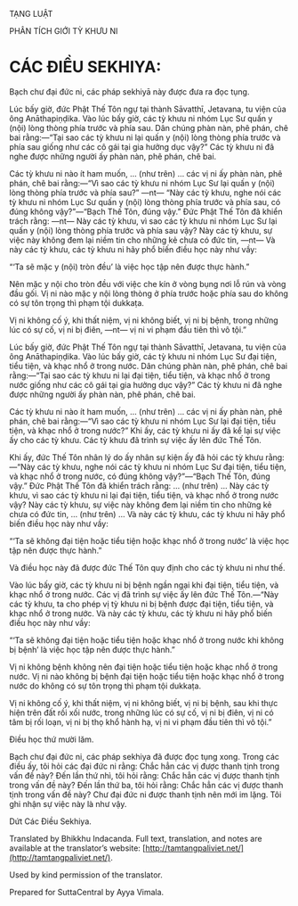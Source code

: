  

TẠNG LUẬT

PHÂN TÍCH GIỚI TỲ KHƯU NI

# CÁC ĐIỀU SEKHIYA:

Bạch chư đại đức ni, các pháp sekhiyā này được đưa ra đọc tụng.

Lúc bấy giờ, đức Phật Thế Tôn ngự tại thành Sāvatthī, Jetavana, tu viện của ông Anāthapiṇḍika. Vào lúc bấy giờ, các tỳ khưu ni nhóm Lục Sư quấn y (nội) lòng thòng phía trước và phía sau. Dân chúng phàn nàn, phê phán, chê bai rằng:—“Tại sao các tỳ khưu ni lại quấn y (nội) lòng thòng phía trước và phía sau giống như các cô gái tại gia hưởng dục vậy?” Các tỳ khưu ni đã nghe được những người ấy phàn nàn, phê phán, chê bai.

Các tỳ khưu ni nào ít ham muốn, … (như trên) … các vị ni ấy phàn nàn, phê phán, chê bai rằng:—“Vì sao các tỳ khưu ni nhóm Lục Sư lại quấn y (nội) lòng thòng phía trước và phía sau?” ―nt― “Này các tỳ khưu, nghe nói các tỳ khưu ni nhóm Lục Sư quấn y (nội) lòng thòng phía trước và phía sau, có đúng không vậy?”—“Bạch Thế Tôn, đúng vậy.” Đức Phật Thế Tôn đã khiển trách rằng: ―nt― Này các tỳ khưu, vì sao các tỳ khưu ni nhóm Lục Sư lại quấn y (nội) lòng thòng phía trước và phía sau vậy? Này các tỳ khưu, sự việc này không đem lại niềm tin cho những kẻ chưa có đức tin, ―nt― Và này các tỳ khưu, các tỳ khưu ni hãy phổ biến điều học này như vầy:

“‘Ta sẽ mặc y (nội) tròn đều’ là việc học tập nên được thực hành.”

Nên mặc y nội cho tròn đều với việc che kín ở vòng bụng nơi lỗ rún và vòng đầu gối. Vị ni nào mặc y nội lòng thòng ở phía trước hoặc phía sau do không có sự tôn trọng thì phạm tội dukkaṭa.

Vị ni không cố ý, khi thất niệm, vị ni không biết, vị ni bị bệnh, trong những lúc có sự cố, vị ni bị điên, ―nt― vị ni vi phạm đầu tiên thì vô tội.”

Lúc bấy giờ, đức Phật Thế Tôn ngự tại thành Sāvatthī, Jetavana, tu viện của ông Anāthapiṇḍika. Vào lúc bấy giờ, các tỳ khưu ni nhóm Lục Sư đại tiện, tiểu tiện, và khạc nhổ ở trong nước. Dân chúng phàn nàn, phê phán, chê bai rằng:—“Tại sao các tỳ khưu ni lại đại tiện, tiểu tiện, và khạc nhổ ở trong nước giống như các cô gái tại gia hưởng dục vậy?” Các tỳ khưu ni đã nghe được những người ấy phàn nàn, phê phán, chê bai.

Các tỳ khưu ni nào ít ham muốn, … (như trên) … các vị ni ấy phàn nàn, phê phán, chê bai rằng:—“Vì sao các tỳ khưu ni nhóm Lục Sư lại đại tiện, tiểu tiện, và khạc nhổ ở trong nước?” Khi ấy, các tỳ khưu ni ấy đã kể lại sự việc ấy cho các tỳ khưu. Các tỳ khưu đã trình sự việc ấy lên đức Thế Tôn.

Khi ấy, đức Thế Tôn nhân lý do ấy nhân sự kiện ấy đã hỏi các tỳ khưu rằng:—“Này các tỳ khưu, nghe nói các tỳ khưu ni nhóm Lục Sư đại tiện, tiểu tiện, và khạc nhổ ở trong nước, có đúng không vậy?”—“Bạch Thế Tôn, đúng vậy.” Đức Phật Thế Tôn đã khiển trách rằng: … (như trên) … Này các tỳ khưu, vì sao các tỳ khưu ni lại đại tiện, tiểu tiện, và khạc nhổ ở trong nước vậy? Này các tỳ khưu, sự việc này không đem lại niềm tin cho những kẻ chưa có đức tin, … (như trên) … Và này các tỳ khưu, các tỳ khưu ni hãy phổ biến điều học này như vầy:

“‘Ta sẽ không đại tiện hoặc tiểu tiện hoặc khạc nhổ ở trong nước’ là việc học tập nên được thực hành.”

Và điều học này đã được đức Thế Tôn quy định cho các tỳ khưu ni như thế.

Vào lúc bấy giờ, các tỳ khưu ni bị bệnh ngần ngại khi đại tiện, tiểu tiện, và khạc nhổ ở trong nước. Các vị đã trình sự việc ấy lên đức Thế Tôn.—“Này các tỳ khưu, ta cho phép vị tỳ khưu ni bị bệnh được đại tiện, tiểu tiện, và khạc nhổ ở trong nước. Và này các tỳ khưu, các tỳ khưu ni hãy phổ biến điều học này như vầy:

“‘Ta sẽ không đại tiện hoặc tiểu tiện hoặc khạc nhổ ở trong nước khi không bị bệnh’ là việc học tập nên được thực hành.”

Vị ni không bệnh không nên đại tiện hoặc tiểu tiện hoặc khạc nhổ ở trong nước. Vị ni nào không bị bệnh đại tiện hoặc tiểu tiện hoặc khạc nhổ ở trong nước do không có sự tôn trọng thì phạm tội dukkaṭa.

Vị ni không cố ý, khi thất niệm, vị ni không biết, vị ni bị bệnh, sau khi thực hiện trên đất rồi xối nước, trong những lúc có sự cố, vị ni bị điên, vị ni có tâm bị rối loạn, vị ni bị thọ khổ hành hạ, vị ni vi phạm đầu tiên thì vô tội.”

Điều học thứ mười lăm.

Bạch chư đại đức ni, các pháp sekhiya đã được đọc tụng xong. Trong các điều ấy, tôi hỏi các đại đức ni rằng: Chắc hẳn các vị được thanh tịnh trong vấn đề này? Đến lần thứ nhì, tôi hỏi rằng: Chắc hẳn các vị được thanh tịnh trong vấn đề này? Đến lần thứ ba, tôi hỏi rằng: Chắc hẳn các vị được thanh tịnh trong vấn đề này? Chư đại đức ni được thanh tịnh nên mới im lặng. Tôi ghi nhận sự việc này là như vậy.

Dứt Các Điều Sekhiya.

Translated by Bhikkhu Indacanda. Full text, translation, and notes are available at the translator’s website: [http://tamtangpaliviet.net/](http://tamtangpaliviet.net/).

Used by kind permission of the translator.

Prepared for SuttaCentral by Ayya Vimala.